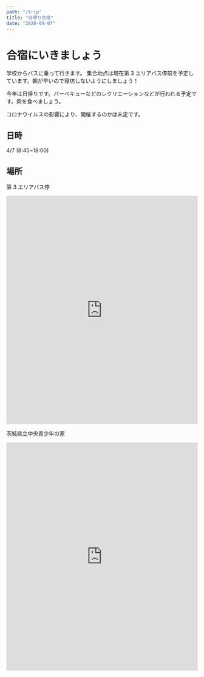 ```yaml
---
path: "/trip"
title: "日帰り合宿"
date: "2020-04-07"
---
```


# 合宿にいきましょう

学校からバスに乗って行きます。 集合地点は現在第 3 エリアバス停前を予定しています。朝が早いので寝坊しないようにしましょう！

今年は日帰りです。バーベキューなどのレクリエーションなどが行われる予定です。肉を食べましょう。

コロナウイルスの影響により、開催するのかは未定です。

## 日時

4/7 (8:45~18:00)

## 場所

第 3 エリアバス停

<iframe src="https://www.google.com/maps/embed?pb=!1m18!1m12!1m3!1d3223.3157594424524!2d140.09641131521076!3d36.110164313935634!2m3!1f0!2f0!3f0!3m2!1i1024!2i768!4f13.1!3m3!1m2!1s0x60220bffaa69913f%3A0x6ce318c6c90080c9!2z56ys5LiJ44Ko44Oq44Ki5YmN77yI44OQ44K577yJ!5e0!3m2!1sja!2sjp!4v1585015908014!5m2!1sja!2sjp" width="600" height="600" frameborder="0" style="border:0; width:100%" allowfullscreen="" aria-hidden="false" tabindex="0"></iframe>

茨城県立中央青少年の家

<iframe src="https://www.google.com/maps/embed?pb=!1m18!1m12!1m3!1d4716.968015122048!2d140.18307782168495!3d36.16381733998643!2m3!1f0!2f0!3f0!3m2!1i1024!2i768!4f13.1!3m3!1m2!1s0x602211e06fa0a085%3A0x41c0c6f092625555!2z6Iyo5Z-O55yM55yM56uL5Lit5aSu6Z2S5bm044Gu5a62!5e0!3m2!1sja!2sjp!4v1585015350028!5m2!1sja!2sjp" width="600" height="600" frameborder="0" style="border:0; width:100%" allowfullscreen="" aria-hidden="false" tabindex="0"></iframe>
